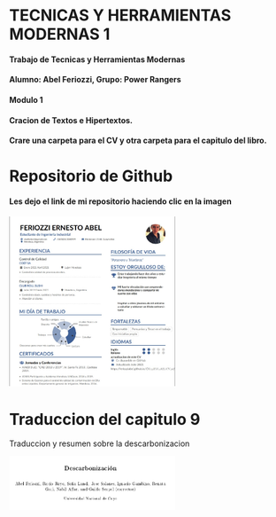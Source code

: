 # TECNICAS Y HERRAMIENTAS MODERNAS 1
#### Trabajo de Tecnicas y Herramientas Modernas <br>
#### Alumno: Abel Feriozzi, Grupo: Power Rangers <br>
#### Modulo 1 <br>
#### Cracion de Textos e Hipertextos. <br>
#### Crare una carpeta para el CV y otra carpeta para el capitulo del libro.

# Repositorio de Github
#### Les dejo el link de mi repositorio haciendo clic en la imagen
 <a href="https://feriozziabel.github.io/CV_TyHM_1_2021/CVfinal.pdf">
 <img src="WhatsApp Image 2021-06-23 at 13.54.46.jpeg" alt="CV" width="300px">
  </a>

# Traduccion del capitulo 9
<p> Traduccion y resumen sobre la descarbonizacion </p>
<a href="https://github.com/feriozziabel/CV_TyHM_1_2021/blob/main/TRADUCCIONFINAL.pdf">
<img src="https://github.com/feriozziabel/CV_TyHM_1_2021/blob/main/image.png" alt="Traducción" width="300px">
 </a>
